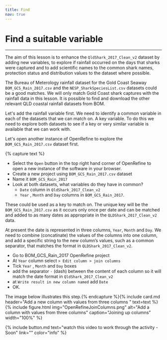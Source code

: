 ```yaml
---
title: Find
nav: true
---
```

# Find a suitable variable

--------

The aim of this lesson is to enhance the  `QldShark_2017_Clean_v2` dataset by adding new variables, to explore if rainfall occurred on the days that sharks were captured and to add scientific names to the common shark names, protection status and distribution values to the dataset where possible. 

The Bureau of Meterology rainfall dataset for the Gold Coast Seaway `BOM_GCS_Rain_2017.csv` and the `NESP_SharkSpeciesList.csv` datasets could be a good matches. We will only match Gold Coast shark captures with the rainfall data in this lesson. It is possible to find and download the other relevant QLD coastal rainfall datasets from BOM.

Let's add the rainfall variable first.  We need to identify a common variable in each of the datasets that we can match on.  A key variable.  To do this we need to explore both datasets to see if a key or very similar variable is available that we can work with. 

Let's open another instance of OpenRefine to explore the  `BOM_GCS_Rain_2017.csv` dataset first.  

{% capture text %}
- Select the `Open` button in the top right hand corner of OpenRefine to open a new instance of the software in your browser.  
- Create a new project using  `BOM_GCS_Rain_2017.csv`  dataset
- Name it  `BOM_GCS_Rain_2017`
- Look at both datasets, what variables do they have in common?
  - `Date`  column in  `QldShark_2017_Clean_v2`
  - `Year` ,  `Month` and  `Day` columns in  `BOM_GCS_Rain_2017`.
 
These could be used as a key to match on. The unique key will be the `BOM_GCS_Rain_2017.csv` as it occurs only once per date and can be matched and added to as many dates as appropriate in the `QLDShark_2017_Clean_v2` data.

At present the date is represented in three columns, `Year`, `Month` and `Day`. We need to combine (concatinate) the values of the columns into one column, and add a specific string to the new column’s values, such as a common separator, that matches the format in `QLDShark_2017_Clean_v2`.

- Go to BOM_GCS_Rain_2017 OpenRefine project
- At  `Year`  column select  `> Edit column > join columns`
- Tick  `Year` ,  `Month`  and  `Day`  boxes
- add the separator  `-` (dash) between the content of each column so it will match the date format in `QldShark_2017_Clean_v2`
- at   `Write result in new column named`  add  `Date`
- OK.

The image below illustrates this step.{% endcapture %}{% include card.md header="Add a new column with values from three columns " text=text %}
{% include figure.html img="OpenRefineJoinColumns.png" alt="Add a column with values from three columns" caption="Joining up columns" width="100%" %}

{% include button.md text="watch this video to work through the activity - Soon" link="" color="info" %}
